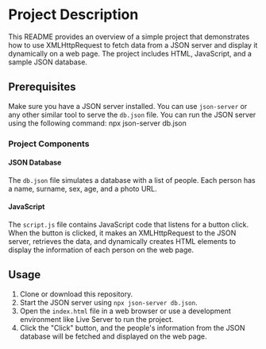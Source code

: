 # Project Description

This README provides an overview of a simple project that demonstrates how to use XMLHttpRequest to fetch data from a JSON server and display it dynamically on a web page. 
The project includes HTML, JavaScript, and a sample JSON database.

## Prerequisites
Make sure you have a JSON server installed. You can use `json-server` or any other similar tool to serve the `db.json` file. You can run the JSON server using the following command:
npx json-server db.json

### Project Components

#### JSON Database

The `db.json` file simulates a database with a list of people. Each person has a name, surname, sex, age, and a photo URL.

#### JavaScript

The `script.js` file contains JavaScript code that listens for a button click. When the button is clicked, it makes an XMLHttpRequest to the JSON server, 
retrieves the data, and dynamically creates HTML elements to display the information of each person on the web page.

## Usage

1. Clone or download this repository.
2. Start the JSON server using `npx json-server db.json`.
3. Open the `index.html` file in a web browser or use a development environment like Live Server to run the project.
4. Click the "Click" button, and the people's information from the JSON database will be fetched and displayed on the web page.

